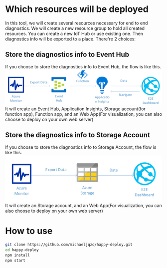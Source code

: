 # Which resources will be deployed

In this tool, we will create several resources necessary for end to end diagnostics.
We will create a new resource group to hold all created resources.
You can create a new IoT Hub or use existing one.
Then diagnostics info will be exported to a place. There're 2 choices:

## Store the diagnostics info to Event Hub
If you choose to store the diagnostics info to Event Hub, the flow is like this.
![](doc/eventhub.png "Eventhub")
It will create an Event Hub, Application Insights, Storage account(for function app), Function app, and an Web App(For visualization, you can also choose to deploy on your own web server)

## Store the diagnostics info to Storage Account
If you choose to store the diagnostics info to Storage Account, the flow is like this.
![](doc/storage.png "Eventhub")
It will create an Storage account, and an Web App(For visualization, you can also choose to deploy on your own web server)

# How to use
```bash
git clone https://github.com/michaeljqzq/happy-deploy.git
cd happy-deploy
npm install
npm start
```